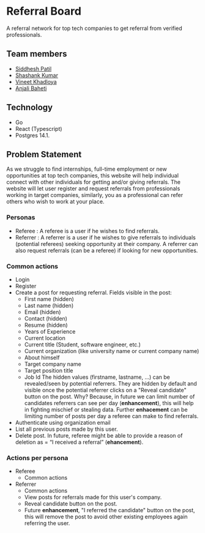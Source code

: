 # Referral Board
A referral network for top tech companies to get referral from verified professionals.

## Team members
- [Siddhesh Patil](https://github.com/haxxorsid)
- [Shashank Kumar](https://github.com/shashank136)
- [Vineet Khadloya](https://github.com/Vineetkhadloya)
- [Anjali Baheti](https://github.com/bahetianjali)

## Technology
- Go
- React (Typescript)
- Postgres 14.1.

## Problem Statement
As we struggle to find internships, full-time employment or new opportunities at top tech companies, this website will help individual connect with other individuals for getting and/or giving referrals. The website will let user register and request referrals from professionals working in target companies, similarly, you as a professional can refer others who wish to work at your place.

### Personas
- Referee : A referee is a user if he wishes to find referrals.
- Referrer : A referrer is a user if he wishes to give referrals to individuals (potential referees) seeking opportunity at their company. A referrer can also request referrals (can be a referee) if looking for new opportunities.

### Common actions
- Login
- Register
- Create a post for requesting referral. Fields visible in the post:
    - First name (hidden)
    - Last name (hidden)
    - Email (hidden)
    - Contact (hidden)
    - Resume (hidden)
    - Years of Experience
    - Current location
    - Current title (Student, software engineer, etc.)
    - Current organization (like university name or current company name)
    - About himself
    - Target company name
    - Target position title
    - Job Id
    The hidden values (firstname, lastname, ...) can be revealed/seen by potential referrers. They are hidden by default and visible once the potential referrer clicks on a "Reveal candidate" button on the post. Why? Because, in future we can limit number of candidates referrers can see per day (**enhancement**), this will help in fighting mischief or stealing data. Further **enhacement** can be limiting number of posts per day a referee can make to find referrals.
- Authenticate using organization email
- List all previous posts made by this user.
- Delete post. In future, referee might be able to provide a reason of deletion as = “I received a referral” (**ehancement**).

### Actions per persona
- Referee
    - Common actions
-	Referrer
    - Common actions
    - View posts for referrals made for this user's company.
    - Reveal candidate button on the post.
    - Future **enhancement**, "I referred the candidate" button on the post, this will remove the post to avoid other existing employees again referring the user.

